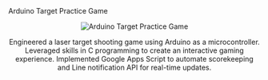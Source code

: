 <t align="center">
Arduino Target Practice Game
</p>
<p align="center">
<img align="center" alt="Arduino Target Practice Game" src="https://github.com/settawatb/Arduino_Target_Practice_Game-/assets/90975874/be558349-a170-46f6-86a6-5fe1acf49bb0">


Engineered a laser target shooting game using Arduino as a microcontroller. Leveraged skills in C programming to create an interactive gaming experience. Implemented Google Apps Script to automate scorekeeping and Line notification API for real-time updates.
</p>
